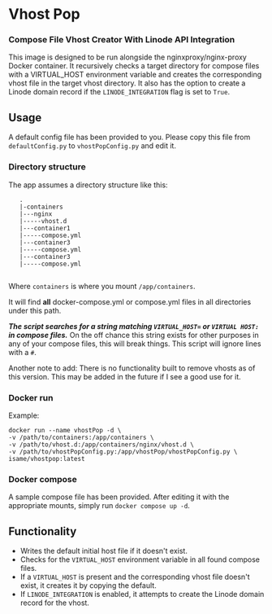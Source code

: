 # Vhost Pop
### Compose File Vhost Creator With Linode API Integration

This image is designed to be run alongside the nginxproxy/nginx-proxy Docker container. It recursively checks a target directory for compose files with a VIRTUAL_HOST environment variable and creates the corresponding vhost file in the target vhost directory. It also has the option to create a Linode domain record if the `LINODE_INTEGRATION` flag is set to `True`.

## Usage

A default config file has been provided to you. Please copy this file from `defaultConfig.py` to `vhostPopConfig.py` and edit it.

### Directory structure
The app assumes a directory structure like this:
```
   .
   |-containers
   |---nginx
   |-----vhost.d
   |---container1
   |-----compose.yml
   |---container3
   |-----compose.yml
   |---container3
   |-----compose.yml
   
```

Where `containers` is where you mount `/app/containers`.

It will find **all** docker-compose.yml or compose.yml files in all directories under this path. 

***The script searches for a string matching `VIRTUAL_HOST=` or `VIRTUAL HOST:` in compose files.***
On the off chance this string exists for other purposes in any of your compose files, this will break things.
This script will ignore lines with a `#`.

Another note to add: There is no functionality built to remove vhosts as of this version. This may be added in the future if I see a good use for it.

### Docker run
Example:

```
docker run --name vhostPop -d \ 
-v /path/to/containers:/app/containers \
-v /path/to/vhost.d:/app/containers/nginx/vhost.d \
-v /path/to/vhostPopConfig.py:/app/vhostPop/vhostPopConfig.py \
isame/vhostpop:latest
```

### Docker compose
A sample compose file has been provided. After editing it with the appropriate mounts, simply run `docker compose up -d`.

## Functionality
- Writes the default initial host file if it doesn't exist.
- Checks for the `VIRTUAL_HOST` environment variable in all found compose files.
- If a `VIRTUAL_HOST` is present and the corresponding vhost file doesn't exist, it creates it by copying the default.
- If `LINODE_INTEGRATION` is enabled, it attempts to create the Linode domain record for the vhost.
